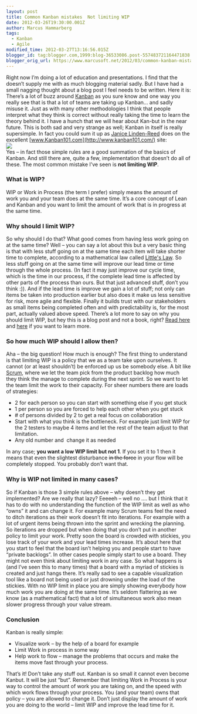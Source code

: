 ```yaml
---
layout: post
title: Common Kanban mistakes  Not limiting WIP
date: 2012-03-26T19:30:00.001Z
author: Marcus Hammarberg
tags:
  - Kanban
  - Agile
modified_time: 2012-03-27T13:16:56.015Z
blogger_id: tag:blogger.com,1999:blog-36533086.post-557483721164471838
blogger_orig_url: https://www.marcusoft.net/2012/03/common-kanban-mistakes-not-limiting-wip.html
---
```



Right now I’m doing a lot of education and presentations. I find
that the doesn’t supply me with as much blogging material sadly. But I
have had a small nagging thought about a blog post I feel needs to be
written. Here it is:
There’s a lot of buzz around
<a href="http://www.kanban101.com/" target="_blank">Kanban</a> as you
sure know and one way you really see that is that a lot of teams are
taking up Kanban… and sadly misuse it. Just as with many other
methodologies I think that people interpret what they think is correct
without really taking the time to learn the theory behind it. I have a
hunch that we will hear about Kan-but in the near future.
This is both sad and very strange as well; Kanban
in itself is really supersimple. In fact you could sum it up as
<a href="http://www.kanban101.com/about-kanban101/"
target="_blank">Janice Linden-Reed</a> does on the excellent
[www.Kanban101.com](http://www.kanban101.com/) site:
<img
src="http://www.kanban101.com.php5-7.dfw1-1.websitetestlink.com/wordpress/wp-content/uploads/2009/12/stickies1b.png"
style="display: block; float: none; margin-left: auto; margin-right: auto;" />
Yes – in fact those simple rules are a good summation of the basics of
Kanban. And still there are, quite a few, implementation that doesn’t do
all of these. The most common mistake I’ve seen is **not limiting
WIP**.

### What is WIP?

WIP or Work in Process (the term I prefer) simply means the amount of
work you and your team does at the same time. It’s a core concept of
Lean and Kanban and you want to limit the amount of work that is in
progress at the same time.

### Why should I limit WIP?

So why should I do that? What good comes from having less work going on
at the same time?
Well – you can say a lot about this but a very basic thing is that with
less stuff going on at the same time each item will take shorter time to
complete, according to a mathematical law called
<a href="http://en.wikipedia.org/wiki/Little's_law"
target="_blank">Little's Law</a>.
So less stuff going on at the same time will improve our lead time or
time through the whole process. (In fact it may just improve our cycle
time, which is the time in our process, if the complete lead time is
affected by other parts of the process than ours. But that just advanced
stuff, don’t you think :)).
And if the lead time is improve we gain a lot of stuff; not only can
items be taken into production earlier but also does it make us less
sensitive for risk, more agile and flexible. Finally it builds trust
with our stakeholders as small items being completed often and with
predictability is, for the most part, actually valued above speed.
There’s a lot more to say on why you should limit WIP, but hey this is a
blog post and not a book, right?
<u><a href="http://www.kanban101.com/what-is-kanban/about-wip/"
target="_blank">Read here</a></u> and <a
href="http://www.personalkanban.com/pk/primers/the-basics-of-limiting-wip-why-limit-wip-series-post-1/"
target="_blank">here</a> if you want to learn more.

### So how much WIP should I allow then?

Aha – the big question! How much is enough?
The first thing to understand is that limiting WIP is a policy that we
as a team take upon ourselves. It cannot (or at least shouldn’t) be
enforced up us be somebody else. A bit like
<a href="http://en.wikipedia.org/wiki/Scrum_(development)"
target="_blank">Scrum</a>, where we let the team pick from the product
backlog how much they think the manage to complete during the next
sprint.
So we want to let the team limit the work to their capacity.
For sheer numbers there are loads of strategies:

- 2 for each person so you can start with something else if you get
    stuck
- 1 per person so you are forced to help each other when you get stuck
- \# of persons divided by 2 to get a real focus on collaboration
- Start with what you think is the bottleneck. For example just limit
    WIP for the 2 testers to maybe 4 items and let the rest of the team
    adjust to that limitation.
- Any old number and  change it as needed

In any case; **you want a low WIP limit but not 1**. If you set it to 1
then it means that even the slightest disturbance ~~in the force~~ in
your flow will be completely stopped. You probably don’t want that.

### Why is WIP not limited in many cases?

So if Kanban is those 3 simple rules above – why doesn’t they get
implemented? Are we really that lazy?
Eeeeeh – well no …. but I think that it has to do with no understanding
the function of the WIP limit as well as who “owns” it and can change
it.
For example many Scrum teams feel the need to ditch iterations as their
work doesn’t fit into iterations. For example with a lot of urgent items
being thrown into the sprint and wrecking the planning. So iterations
are dropped but when doing that you don’t put in another policy to limit
your work. Pretty soon the board is crowded with stickies, you lose
track of your work and your lead times increase.
It’s about here that you start to feel that the board isn’t helping you
and people start to have “private backlogs”.
In other cases people simply start to use a board. They might not even
think about limiting work in any case. So what happens is (and I’ve seen
this to many times) that a board with a myriad of stickies is created
and just hangs there.
It’s really sad to see a capable visualization tool like a board not
being used or just drowning under the load of the stickies.
With no WIP limit in place you are simply showing everybody how much
work you are doing at the same time. It’s seldom flattering as we know
(as a mathematical fact) that a lot of simultaneous work also mean
slower progress through your value stream.

### Conclusion

Kanban is really simple:

- Visualize work – by the help of a board for example
- Limit Work in process in some way
- Help work to flow – manage the problems that occurs and make the
    items move fast through your process.

That’s it! Don’t take any stuff out. Kanban is so small it cannot even
become Kanbut. It will be just “but”.
Remember that limiting Work in Process is your way to control the amount
of work you are taking on, and the speed with which work flows through
your process. You (and your team) owns that policy – you are allowed to
change it.
Don’t just display the amount of work you are doing to the world – limit
WIP and improve the lead time for it.
